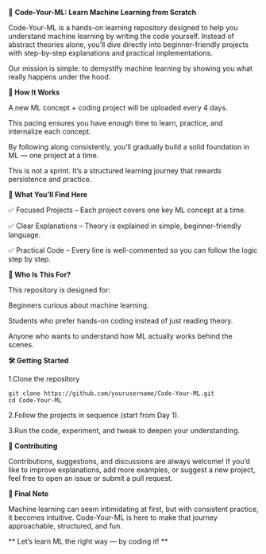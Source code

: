🚀 **Code-Your-ML: Learn Machine Learning from Scratch**

Code-Your-ML is a hands-on learning repository designed to help you understand machine learning by writing the code yourself. Instead of abstract theories alone, you’ll dive directly into beginner-friendly projects with step-by-step explanations and practical implementations.

Our mission is simple: to demystify machine learning by showing you what really happens under the hood.

**📌 How It Works**

A new ML concept + coding project will be uploaded every 4 days.

This pacing ensures you have enough time to learn, practice, and internalize each concept.

By following along consistently, you’ll gradually build a solid foundation in ML — one project at a time.

This is not a sprint. It’s a structured learning journey that rewards persistence and practice.

**📂 What You’ll Find Here**

✅ Focused Projects – Each project covers one key ML concept at a time.

✅ Clear Explanations – Theory is explained in simple, beginner-friendly language.


✅ Practical Code – Every line is well-commented so you can follow the logic step by step.

**🎯 Who Is This For?**

This repository is designed for:

Beginners curious about machine learning.

Students who prefer hands-on coding instead of just reading theory.

Anyone who wants to understand how ML actually works behind the scenes.

**🛠️ Getting Started**

1.Clone the repository

    git clone https://github.com/yourusername/Code-Your-ML.git
    cd Code-Your-ML

2.Follow the projects in sequence (start from Day 1).

3.Run the code, experiment, and tweak to deepen your understanding.

**🌱 Contributing**

Contributions, suggestions, and discussions are always welcome!
If you’d like to improve explanations, add more examples, or suggest a new project, feel free to open an issue or submit a pull request.

**📢 Final Note**

Machine learning can seem intimidating at first, but with consistent practice, it becomes intuitive.
Code-Your-ML is here to make that journey approachable, structured, and fun.

**
Let’s learn ML the right way — by coding it!
**











